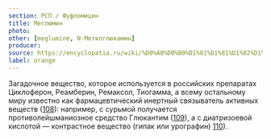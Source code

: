 ```yaml
---
section: РСП / Фуфломицин
title: Меглюмин
photo:
other: [meglumine, N-Метилглюкамин]
producer:
source: https://encyclopatia.ru/wiki/%D0%A0%D0%B0%D1%81%D1%81%D1%82%D1%80%D0%B5%D0%BB%D1%8C%D0%BD%D1%8B%D0%B9_%D1%81%D0%BF%D0%B8%D1%81%D0%BE%D0%BA_%D0%BF%D1%80%D0%B5%D0%BF%D0%B0%D1%80%D0%B0%D1%82%D0%BE%D0%B2
label: orange
---
```


Загадочное вещество, которое используется в российских препаратах Циклоферон, Реамберин, Ремаксол, Тиогамма, а всему остальному миру известно как фармацевтический инертный связыватель активных веществ ([108](http://www.chemicalland21.com/lifescience/phar/N-METHYL-D-GLUCAMINE.htm)): например, с сурьмой получается противолейшманиозное средство Глюкантим ([109](https://dx.doi.org/10.1086%2F516267)), а с диатризоевой кислотой — контрастное вещество (гипак или урографин) [110](http://www.drugs.com/international/meglumine-iotroxate.html)).
